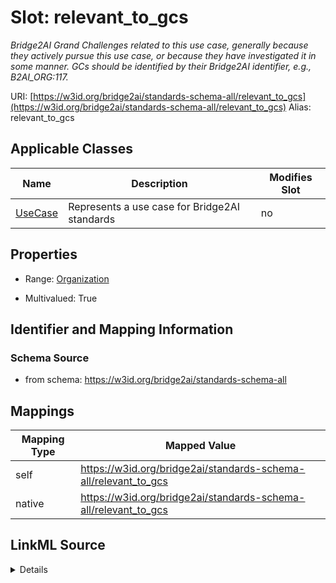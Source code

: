 

# Slot: relevant_to_gcs 


_Bridge2AI Grand Challenges related to this use case, generally because they actively pursue this use case, or because they have investigated it in some manner. GCs should be identified by their Bridge2AI identifier, e.g., B2AI_ORG:117._





URI: [https://w3id.org/bridge2ai/standards-schema-all/relevant_to_gcs](https://w3id.org/bridge2ai/standards-schema-all/relevant_to_gcs)
Alias: relevant_to_gcs

<!-- no inheritance hierarchy -->





## Applicable Classes

| Name | Description | Modifies Slot |
| --- | --- | --- |
| [UseCase](UseCase.md) | Represents a use case for Bridge2AI standards |  no  |







## Properties

* Range: [Organization](Organization.md)

* Multivalued: True





## Identifier and Mapping Information







### Schema Source


* from schema: https://w3id.org/bridge2ai/standards-schema-all




## Mappings

| Mapping Type | Mapped Value |
| ---  | ---  |
| self | https://w3id.org/bridge2ai/standards-schema-all/relevant_to_gcs |
| native | https://w3id.org/bridge2ai/standards-schema-all/relevant_to_gcs |




## LinkML Source

<details>
```yaml
name: relevant_to_gcs
description: Bridge2AI Grand Challenges related to this use case, generally because
  they actively pursue this use case, or because they have investigated it in some
  manner. GCs should be identified by their Bridge2AI identifier, e.g., B2AI_ORG:117.
from_schema: https://w3id.org/bridge2ai/standards-schema-all
rank: 1000
alias: relevant_to_gcs
domain_of:
- UseCase
range: Organization
multivalued: true

```
</details>